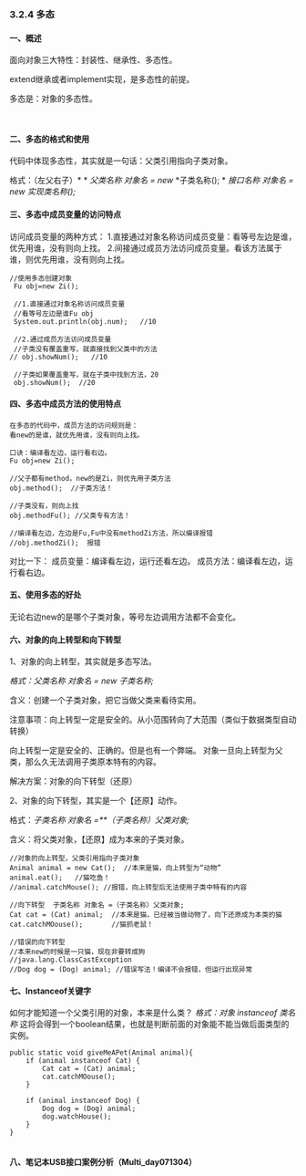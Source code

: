 ### 3.2.4 多态

#### 一、概述

面向对象三大特性：封装性、继承性、多态性。

extend继承或者implement实现，是多态性的前提。

 

多态是：对象的多态性。

​                               

 

#### 二、多态的格式和使用

代码中体现多态性，其实就是一句话：父类引用指向子类对象。
 
 格式：（左父右子）*
\* *父类名称* *对象名 = new* *子类名称();
\* *接口名称* *对象名 = new* *实现类名称();*

 

#### 三、多态中成员变量的访问特点

访问成员变量的两种方式：
 1.直接通过对象名称访问成员变量：看等号左边是谁，优先用谁，没有则向上找。
 2.间接通过成员方法访问成员变量。看该方法属于谁，则优先用谁，没有则向上找。

```
//使用多态创建对象
 Fu obj=new Zi();

 //1.直接通过对象名称访问成员变量
 //看等号左边是谁Fu obj
 System.out.println(obj.num);   //10

 //2.通过成员方法访问成员变量
 //子类没有覆盖重写，就直接找到父类中的方法
// obj.showNum();   //10

 //子类如果覆盖重写，就在子类中找到方法，20
 obj.showNum();  //20
```

 

#### 四、多态中成员方法的使用特点

```
在多态的代码中，成员方法的访问规则是：
看new的是谁，就优先用谁，没有则向上找。

口诀：编译看左边，运行看右边。
Fu obj=new Zi();

//父子都有method，new的是Zi，则优先用子类方法
obj.method();  //子类方法！

//子类没有，则向上找
obj.methodFu(); //父类专有方法！

//编译看左边，左边是Fu,Fu中没有methodZi方法，所以编译报错
//obj.methodZi();  报错
```


 对比一下：
 成员变量：编译看左边，运行还看左边。
 成员方法：编译看左边，运行看右边。

 

#### 五、使用多态的好处

无论右边new的是哪个子类对象，等号左边调用方法都不会变化。

 

 

#### 六、对象的向上转型和向下转型

1、对象的向上转型，其实就是多态写法。

*格式：父类名称* *对象名 = new* *子类名称;*   

含义：创建一个子类对象，把它当做父类来看待实用。

注意事项：向上转型一定是安全的。从小范围转向了大范围（类似于数据类型自动转换）

 

向上转型一定是安全的、正确的。但是也有一个弊端。
 对象一旦向上转型为父类，那么久无法调用子类原本特有的内容。
 
 解决方案：对象的向下转型（还原）

 

 

2、对象的向下转型，其实是一个【还原】动作。

格式：*子类名称* *对象名 =**（子类名称）父类对象;*

含义：将父类对象，【还原】成为本来的子类对象。

 

 

 

```
//对象的向上转型，父类引用指向子类对象
Animal animal = new Cat();  //本来是猫，向上转型为“动物”
animal.eat();   //猫吃鱼！
//animal.catchMouse(); //报错，向上转型后无法使用子类中特有的内容

//向下转型  子类名称 对象名 =（子类名称）父类对象;
Cat cat = (Cat) animal;  //本来是猫，已经被当做动物了，向下还原成为本类的猫
cat.catchMOouse();       //猫抓老鼠！

//错误的向下转型
//本来new的时候是一只猫，现在非要转成狗
//java.lang.ClassCastException
//Dog dog = (Dog) animal; //错误写法！编译不会报错，但运行出现异常
```

 

#### 七、Instanceof关键字

如何才能知道一个父类引用的对象，本来是什么类？
 *格式：对象 instanceof* *类名称*
 这将会得到一个boolean结果，也就是判断前面的对象能不能当做后面类型的实例。

```
public static void giveMeAPet(Animal animal){
    if (animal instanceof Cat) {
        Cat cat = (Cat) animal;
        cat.catchMOouse();
    }

    if (animal instanceof Dog) {
        Dog dog = (Dog) animal;
        dog.watchHouse();
    }
}
 
```

#### 八、笔记本USB接口案例分析（Multi_day071304）

 

 

 
